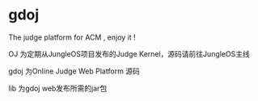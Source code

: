 gdoj
====

The judge platform for ACM ,  enjoy it !


OJ   为定期从JungleOS项目发布的Judge Kernel，源码请前往JungleOS主线

gdoj 为Online Judge Web Platform 源码

lib  为gdoj web发布所需的jar包

